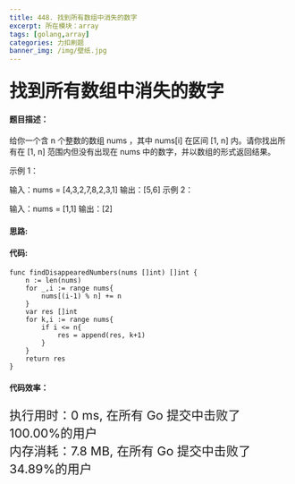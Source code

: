 ```yaml
---
title: 448. 找到所有数组中消失的数字
excerpt: 所在模块：array
tags: [golang,array]
categories: 力扣刷题
banner_img: /img/壁纸.jpg
---
```


### <font size=6px>找到所有数组中消失的数字</font>

#### 题目描述：

给你一个含 n 个整数的数组 nums ，其中 nums[i] 在区间 [1, n] 内。请你找出所有在 [1, n] 范围内但没有出现在 nums 中的数字，并以数组的形式返回结果。

 

示例 1：

输入：nums = [4,3,2,7,8,2,3,1]
输出：[5,6]
示例 2：

输入：nums = [1,1]
输出：[2]

#### 思路:

#### 代码:

```golang
func findDisappearedNumbers(nums []int) []int {
    n := len(nums)
    for _,i := range nums{
        nums[(i-1) % n] += n
    }
    var res []int
    for k,i := range nums{
        if i <= n{
            res = append(res, k+1)
        }
    }
    return res
}
```

#### 代码效率：

<p class="note note-primary"; style="font-size:22px">
   执行用时：0 ms, 在所有 Go 提交中击败了100.00%的用户<br>
   内存消耗：7.8 MB, 在所有 Go 提交中击败了34.89%的用户
</p>
